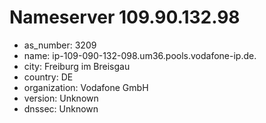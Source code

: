 # Nameserver 109.90.132.98

* as_number: 3209
* name: ip-109-090-132-098.um36.pools.vodafone-ip.de.
* city: Freiburg im Breisgau
* country: DE
* organization: Vodafone GmbH
* version: Unknown
* dnssec: Unknown
